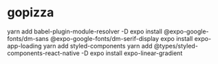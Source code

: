 # gopizza

yarn add babel-plugin-module-resolver -D
expo install @expo-google-fonts/dm-sans @expo-google-fonts/dm-serif-display
expo install expo-app-loading
yarn add styled-components
yarn add @types/styled-components-react-native -D
expo install expo-linear-gradient
